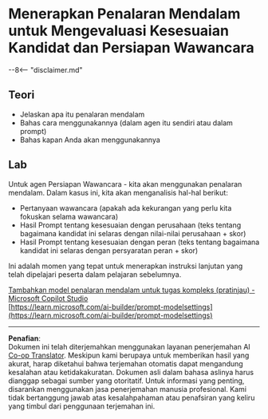 <!--
CO_OP_TRANSLATOR_METADATA:
{
  "original_hash": "610b0181a64c306bc9a853fd974bc924",
  "translation_date": "2025-10-17T17:21:38+00:00",
  "source_file": "docs/operative-preview/09-deep-reasoning/README.md",
  "language_code": "id"
}
-->
# Menerapkan Penalaran Mendalam untuk Mengevaluasi Kesesuaian Kandidat dan Persiapan Wawancara

--8<-- "disclaimer.md"

## Teori

- Jelaskan apa itu penalaran mendalam
- Bahas cara menggunakannya (dalam agen itu sendiri atau dalam prompt)
- Bahas kapan Anda akan menggunakannya

## Lab

Untuk agen Persiapan Wawancara - kita akan menggunakan penalaran mendalam. Dalam kasus ini, kita akan menganalisis hal-hal berikut:

- Pertanyaan wawancara (apakah ada kekurangan yang perlu kita fokuskan selama wawancara)
- Hasil Prompt tentang kesesuaian dengan perusahaan (teks tentang bagaimana kandidat ini selaras dengan nilai-nilai perusahaan + skor)
- Hasil Prompt tentang kesesuaian dengan peran (teks tentang bagaimana kandidat ini selaras dengan persyaratan peran + skor)

Ini adalah momen yang tepat untuk menerapkan instruksi lanjutan yang telah dipelajari peserta dalam pelajaran sebelumnya.

[Tambahkan model penalaran mendalam untuk tugas kompleks (pratinjau) - Microsoft Copilot Studio](https://learn.microsoft.com/microsoft-copilot-studio/authoring-reasoning-models)  
[https://learn.microsoft.com/ai-builder/prompt-modelsettings](https://learn.microsoft.com/ai-builder/prompt-modelsettings)

---

**Penafian**:  
Dokumen ini telah diterjemahkan menggunakan layanan penerjemahan AI [Co-op Translator](https://github.com/Azure/co-op-translator). Meskipun kami berupaya untuk memberikan hasil yang akurat, harap diketahui bahwa terjemahan otomatis dapat mengandung kesalahan atau ketidakakuratan. Dokumen asli dalam bahasa aslinya harus dianggap sebagai sumber yang otoritatif. Untuk informasi yang penting, disarankan menggunakan jasa penerjemahan manusia profesional. Kami tidak bertanggung jawab atas kesalahpahaman atau penafsiran yang keliru yang timbul dari penggunaan terjemahan ini.